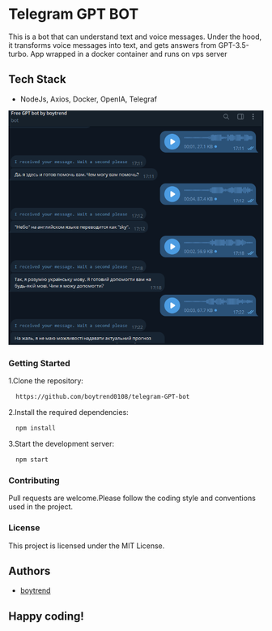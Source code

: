 # Telegram GPT BOT

This is a bot that can understand text and voice messages.
Under the hood, it transforms voice messages into text, and gets answers from GPT-3.5-turbo.
App wrapped in a docker container and runs on vps server

## Tech Stack

- NodeJs, Axios, Docker, OpenIA, Telegraf

![App Screenshot](https://raw.githubusercontent.com/boytrend0108/telegram-GPT-bot/main/images/gpt-bot.png)

### Getting Started

1.Clone the repository:

```bash
  https://github.com/boytrend0108/telegram-GPT-bot
```

2.Install the required dependencies:

```bash
  npm install
```

3.Start the development server:

```bash
  npm start
```

### Contributing

Pull requests are welcome.Please follow the coding style and conventions used in the project.

### License

This project is licensed under the MIT License.

## Authors

- [boytrend](https://github.com/boytrend0108)

## Happy coding!

